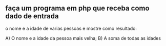 ## faça um programa em php que receba como dado de entrada 
o nome e a idade de varias pessoas e mostre como resultado:

A) O nome e a idade da pessoa mais velha;
B) A soma de todas as idades
